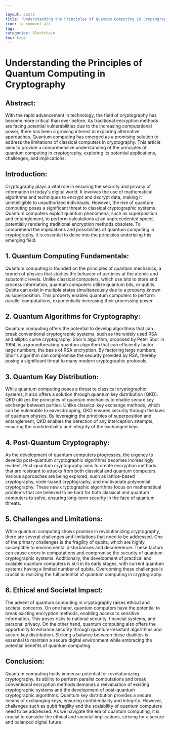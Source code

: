 ```yaml
---

layout: posts
title: "Understanding the Principles of Quantum Computing in Cryptography"
icon: fa-comment-alt
tag:      
categories: Blockchain
toc: true
---
```




# Understanding the Principles of Quantum Computing in Cryptography

## Abstract:
With the rapid advancement in technology, the field of cryptography has become more critical than ever before. As traditional encryption methods are facing potential vulnerabilities due to the increasing computational power, there has been a growing interest in exploring alternative approaches. Quantum computing has emerged as a promising solution to address the limitations of classical computers in cryptography. This article aims to provide a comprehensive understanding of the principles of quantum computing in cryptography, exploring its potential applications, challenges, and implications.

## Introduction:
Cryptography plays a vital role in ensuring the security and privacy of information in today's digital world. It involves the use of mathematical algorithms and techniques to encrypt and decrypt data, making it unintelligible to unauthorized individuals. However, the rise of quantum computing poses a significant threat to classical cryptographic systems. Quantum computers exploit quantum phenomena, such as superposition and entanglement, to perform calculations at an unprecedented speed, potentially rendering traditional encryption methods obsolete. To comprehend the implications and possibilities of quantum computing in cryptography, it is essential to delve into the principles underlying this emerging field.

## 1. Quantum Computing Fundamentals:
Quantum computing is founded on the principles of quantum mechanics, a branch of physics that studies the behavior of particles at the atomic and subatomic levels. Unlike classical computers, which use bits to store and process information, quantum computers utilize quantum bits, or qubits. Qubits can exist in multiple states simultaneously due to a property known as superposition. This property enables quantum computers to perform parallel computations, exponentially increasing their processing power.

## 2. Quantum Algorithms for Cryptography:
Quantum computing offers the potential to develop algorithms that can break conventional cryptographic systems, such as the widely used RSA and elliptic curve cryptography. Shor's algorithm, proposed by Peter Shor in 1994, is a groundbreaking quantum algorithm that can efficiently factor large numbers, the basis of RSA encryption. By factoring large numbers, Shor's algorithm can compromise the security provided by RSA, thereby posing a significant threat to many modern cryptographic protocols.

## 3. Quantum Key Distribution:
While quantum computing poses a threat to classical cryptographic systems, it also offers a solution through quantum key distribution (QKD). QKD utilizes the principles of quantum mechanics to enable secure key exchange between parties. Unlike classical key exchange methods, which can be vulnerable to eavesdropping, QKD ensures security through the laws of quantum physics. By leveraging the principles of superposition and entanglement, QKD enables the detection of any interception attempts, ensuring the confidentiality and integrity of the exchanged keys.

## 4. Post-Quantum Cryptography:
As the development of quantum computers progresses, the urgency to develop post-quantum cryptographic algorithms becomes increasingly evident. Post-quantum cryptography aims to create encryption methods that are resistant to attacks from both classical and quantum computers. Various approaches are being explored, such as lattice-based cryptography, code-based cryptography, and multivariate polynomial cryptography. These new cryptographic algorithms focus on mathematical problems that are believed to be hard for both classical and quantum computers to solve, ensuring long-term security in the face of quantum threats.

## 5. Challenges and Limitations:
While quantum computing shows promise in revolutionizing cryptography, there are several challenges and limitations that need to be addressed. One of the primary challenges is the fragility of qubits, which are highly susceptible to environmental disturbances and decoherence. These factors can cause errors in computations and compromise the security of quantum cryptographic systems. Additionally, the development of practical and scalable quantum computers is still in its early stages, with current quantum systems having a limited number of qubits. Overcoming these challenges is crucial to realizing the full potential of quantum computing in cryptography.

## 6. Ethical and Societal Impact:
The advent of quantum computing in cryptography raises ethical and societal concerns. On one hand, quantum computers have the potential to break existing encryption methods, enabling access to sensitive information. This poses risks to national security, financial systems, and personal privacy. On the other hand, quantum computing also offers the opportunity to enhance security through quantum-resistant algorithms and secure key distribution. Striking a balance between these dualities is essential to maintain a secure digital environment while embracing the potential benefits of quantum computing.

## Conclusion:
Quantum computing holds immense potential for revolutionizing cryptography. Its ability to perform parallel computations and break conventional encryption methods demands a reevaluation of existing cryptographic systems and the development of post-quantum cryptographic algorithms. Quantum key distribution provides a secure means of exchanging keys, ensuring confidentiality and integrity. However, challenges such as qubit fragility and the scalability of quantum computers need to be addressed. As we navigate the era of quantum computing, it is crucial to consider the ethical and societal implications, striving for a secure and balanced digital future.